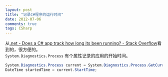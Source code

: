 ```yaml
---
layout: post
title: "记录C#程序的运行时间"
date: 2012-07-06
comments: true
tags: CSharp
---
```

从<a href="http://stackoverflow.com/questions/11318175/does-a-c-sharp-app-track-how-long-its-been-running?newsletter=1&amp;nlcode=55866%7cc739">.net - Does a C# app track how long its been running? - Stack Overflow</a>看到的，很方便的。<br /><code>System.Diagnostics.Process</code> 有个属性记录的应用的开始时间。<br />

```c#
System.Diagnostics.Process current = System.Diagnostics.Process.GetCurrentProcess();
DateTime startedTime = current.StartTime;
```